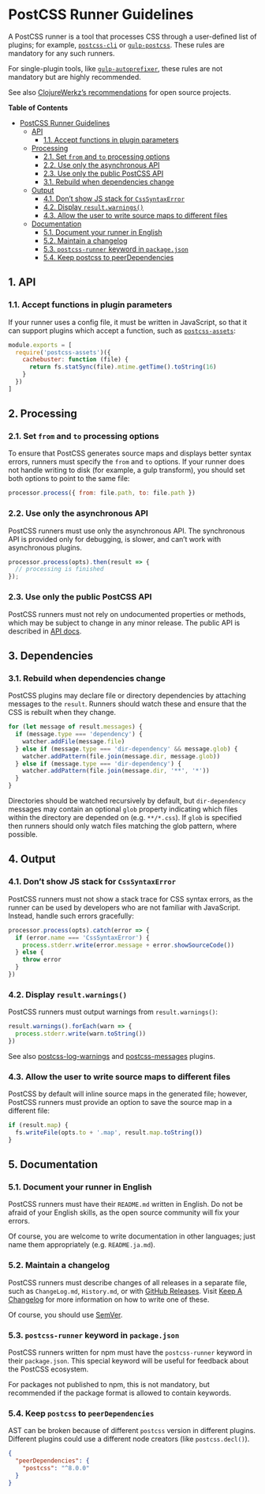 # PostCSS Runner Guidelines

A PostCSS runner is a tool that processes CSS through a user-defined list
of plugins; for example, [`postcss-cli`] or [`gulp‑postcss`].
These rules are mandatory for any such runners.

For single-plugin tools, like [`gulp-autoprefixer`],
these rules are not mandatory but are highly recommended.

See also [ClojureWerkz’s recommendations] for open source projects.

[ClojureWerkz’s recommendations]: http://blog.clojurewerkz.org/blog/2013/04/20/how-to-make-your-open-source-project-really-awesome/
[`gulp-autoprefixer`]: https://github.com/sindresorhus/gulp-autoprefixer
[`gulp‑postcss`]:      https://github.com/w0rm/gulp-postcss
[`postcss-cli`]:       https://github.com/postcss/postcss-cli

**Table of Contents**

* [PostCSS Runner Guidelines](#postcss-runner-guidelines)
  * [API](#1-api)
    * [1.1. Accept functions in plugin parameters](#11-accept-functions-in-plugin-parameters)
  * [Processing](#21-set-from-and-to-processing-options)
    * [2.1. Set `from` and `to` processing options](#21-set-from-and-to-processing-options)
    * [2.2. Use only the asynchronous API](#22-use-only-the-asynchronous-api)
    * [2.3. Use only the public PostCSS API](#23-use-only-the-public-postcss-api)
    * [3.1. Rebuild when dependencies change](#31-rebuild-when-dependencies-change)
  * [Output](#4-output)
    * [4.1. Don’t show JS stack for `CssSyntaxError`](#41-dont-show-js-stack-for-csssyntaxerror)
    * [4.2. Display `result.warnings()`](#42-display-resultwarnings)
    * [4.3. Allow the user to write source maps to different files](#43-allow-the-user-to-write-source-maps-to-different-files)
  * [Documentation](#5-output)
    * [5.1. Document your runner in English](#51-document-your-runner-in-english)
    * [5.2. Maintain a changelog](#52-maintain-a-changelog)
    * [5.3. `postcss-runner` keyword in `package.json`](#53-postcss-runner-keyword-in-packagejson)
    * [5.4. Keep postcss to peerDependencies](#54-keep-postcss-to-peerdependencies)

## 1. API

### 1.1. Accept functions in plugin parameters

If your runner uses a config file, it must be written in JavaScript, so that
it can support plugins which accept a function, such as [`postcss-assets`]:

```js
module.exports = [
  require('postcss-assets')({
    cachebuster: function (file) {
      return fs.statSync(file).mtime.getTime().toString(16)
    }
  })
]
```

[`postcss-assets`]: https://github.com/borodean/postcss-assets


## 2. Processing

### 2.1. Set `from` and `to` processing options

To ensure that PostCSS generates source maps and displays better syntax errors,
runners must specify the `from` and `to` options. If your runner does not handle
writing to disk (for example, a gulp transform), you should set both options
to point to the same file:

```js
processor.process({ from: file.path, to: file.path })
```


### 2.2. Use only the asynchronous API

PostCSS runners must use only the asynchronous API.
The synchronous API is provided only for debugging, is slower,
and can’t work with asynchronous plugins.

```js
processor.process(opts).then(result => {
  // processing is finished
});
```


### 2.3. Use only the public PostCSS API

PostCSS runners must not rely on undocumented properties or methods,
which may be subject to change in any minor release. The public API
is described in [API docs].

[API docs]: https://postcss.org/api/


## 3. Dependencies

### 3.1. Rebuild when dependencies change

PostCSS plugins may declare file or directory dependencies by attaching
messages to the `result`. Runners should watch these and ensure that the
CSS is rebuilt when they change.

```js
for (let message of result.messages) {
  if (message.type === 'dependency') {
    watcher.addFile(message.file)
  } else if (message.type === 'dir-dependency' && message.glob) {
    watcher.addPattern(file.join(message.dir, message.glob))
  } else if (message.type === 'dir-dependency') {
    watcher.addPattern(file.join(message.dir, '**', '*'))
  }
}
```

Directories should be watched recursively by default, but `dir-dependency`
messages may contain an optional `glob` property indicating which files
within the directory are depended on (e.g. `**/*.css`). If `glob` is
specified then runners should only watch files matching the glob pattern,
where possible.


## 4. Output

### 4.1. Don’t show JS stack for `CssSyntaxError`

PostCSS runners must not show a stack trace for CSS syntax errors,
as the runner can be used by developers who are not familiar with JavaScript.
Instead, handle such errors gracefully:

```js
processor.process(opts).catch(error => {
  if (error.name === 'CssSyntaxError') {
    process.stderr.write(error.message + error.showSourceCode())
  } else {
    throw error
  }
})
```


### 4.2. Display `result.warnings()`

PostCSS runners must output warnings from `result.warnings()`:

```js
result.warnings().forEach(warn => {
  process.stderr.write(warn.toString())
})
```

See also [postcss-log-warnings] and [postcss-messages] plugins.

[postcss-log-warnings]: https://github.com/davidtheclark/postcss-log-warnings
[postcss-messages]:     https://github.com/postcss/postcss-messages


### 4.3. Allow the user to write source maps to different files

PostCSS by default will inline source maps in the generated file; however,
PostCSS runners must provide an option to save the source map in a different
file:

```js
if (result.map) {
  fs.writeFile(opts.to + '.map', result.map.toString())
}
```


## 5. Documentation

### 5.1. Document your runner in English

PostCSS runners must have their `README.md` written in English. Do not be afraid
of your English skills, as the open source community will fix your errors.

Of course, you are welcome to write documentation in other languages;
just name them appropriately (e.g. `README.ja.md`).


### 5.2. Maintain a changelog

PostCSS runners must describe changes of all releases in a separate file,
such as `ChangeLog.md`, `History.md`, or with [GitHub Releases].
Visit [Keep A Changelog] for more information on how to write one of these.

Of course, you should use [SemVer].

[Keep A Changelog]: https://keepachangelog.com/
[GitHub Releases]:  https://help.github.com/articles/creating-releases/
[SemVer]:           https://semver.org/


### 5.3. `postcss-runner` keyword in `package.json`

PostCSS runners written for npm must have the `postcss-runner` keyword
in their `package.json`. This special keyword will be useful for feedback about
the PostCSS ecosystem.

For packages not published to npm, this is not mandatory, but recommended
if the package format is allowed to contain keywords.


### 5.4. Keep `postcss` to `peerDependencies`

AST can be broken because of different `postcss` version in different plugins.
Different plugins could use a different node creators (like `postcss.decl()`).

```json
{
  "peerDependencies": {
    "postcss": "^8.0.0"
  }
}
```
